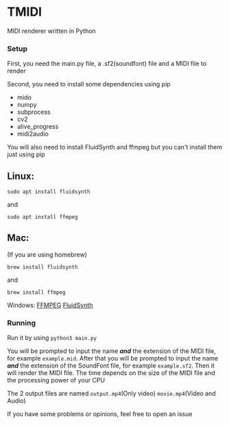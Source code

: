 # TMIDI
MIDI renderer written in Python

### Setup

First, you need the main.py file, a .sf2(soundfont) file and a MIDI file to render

Second, you need to install some dependencies using pip
* mido
* numpy
* subprocess
* cv2
* alive_progress
* midi2audio

You will also need to install FluidSynth and ffmpeg but you can't install them just using pip
## Linux:
```
sudo apt install fluidsynth
```
and 
```
sudo apt install ffmpeg
```

## Mac:
(If you are using homebrew)
```
brew install fluidsynth
```
and 
```
brew install ffmpeg
```
Windows: 
[FFMPEG](https://www.ffmpeg.org/download.html#build-windows)
[FluidSynth](https://github.com/FluidSynth/fluidsynth/releases)

### Running

Run it by using ``` python3 main.py ```

You will be prompted to input the name ***and*** the extension of the MIDI file, for example ```example.mid```. After that you will be prompted to input the name ***and*** the extension of the SoundFont file, for example ```example.sf2```. Then it will render the MIDI file. The time depends on the size of the MIDI file and the processing power of your CPU

The 2 output files are named ```output.mp4```(Only video) ```movie.mp4```(Video and Audio)

If you have some problems or opinions, feel free to open an issue
